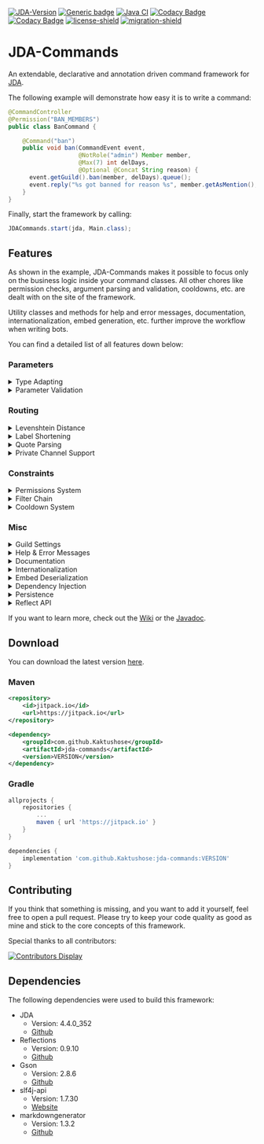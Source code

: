 [![JDA-Version](https://img.shields.io/badge/JDA%20Version-4.4.0__352-important)](https://github.com/DV8FromTheWorld/JDA#download)
[![Generic badge](https://img.shields.io/badge/Download-2.1.0-green.svg)](https://github.com/Kaktushose/jda-commands/releases/latest)
[![Java CI](https://github.com/Kaktushose/jda-commands/actions/workflows/ci.yml/badge.svg?branch=dev)](https://github.com/Kaktushose/jda-commands/actions/workflows/ci.yml)
[![Codacy Badge](https://app.codacy.com/project/badge/Coverage/f2b4367f6d0f42d89b7e51331f3ce299)](https://www.codacy.com/gh/Kaktushose/jda-commands/dashboard?utm_source=github.com&utm_medium=referral&utm_content=Kaktushose/jda-commands&utm_campaign=Badge_Coverage)
[![Codacy Badge](https://app.codacy.com/project/badge/Grade/f2b4367f6d0f42d89b7e51331f3ce299)](https://www.codacy.com/manual/Kaktushose/jda-commands?utm_source=github.com&utm_medium=referral&utm_content=Kaktushose/jda-commands&utm_campaign=Badge_Grade)
[![license-shield](https://img.shields.io/badge/License-Apache%202.0-lightgrey.svg)]()
[![migration-shield](https://img.shields.io/badge/Wiki-Migrating%20to%20V2-green.svg)](https://github.com/Kaktushose/jda-commands/wiki/Migration)


# JDA-Commands

An extendable, declarative and annotation driven command framework for [JDA](https://github.com/DV8FromTheWorld/JDA).

The following example will demonstrate how easy it is to write a command:

```java
@CommandController
@Permission("BAN_MEMBERS")
public class BanCommand {

    @Command("ban")
    public void ban(CommandEvent event, 
                    @NotRole("admin") Member member, 
                    @Max(7) int delDays, 
                    @Optional @Concat String reason) {
      event.getGuild().ban(member, delDays).queue();
      event.reply("%s got banned for reason %s", member.getAsMention(), reason);
    }
}
```

Finally, start the framework by calling:
```java
JDACommands.start(jda, Main.class);
```

## Features

As shown in the example, JDA-Commands makes it possible to focus only on the business logic inside your command classes.
All other chores like permission checks, argument parsing and validation, cooldowns, etc. are dealt with on the site of 
the framework.

Utility classes and methods for help and error messages, documentation, internationalization, embed generation, etc. 
further improve the workflow when writing bots.

You can find a detailed list of all features down below:

### Parameters

<details>
<summary>Type Adapting</summary>

As seen in the example, the method signature will be translated into a command syntax. When a command gets called, this
framework will adapt the raw String input to the types specified in the method signature. As a result all the
boilerplate code for parsing parameters becomes obsolete.
</details>

<details>
<summary>Parameter Validation</summary>

Parameters can have additional constraints, such as min or max value, etc. When a constraint fails, an error message
will be sent automatically. You can also define your own constraints.
</details>

### Routing

<details>
<summary>Levenshtein Distance</summary>

The Levenshtein distance between two words is the minimum number of single-character edits (insertions, deletions or
substitutions) required to change one word into the other. For instance, the input `tpyo` will match the command
label `typo`.
</details>

<details>
<summary>Label Shortening</summary>

Label shortening can be compared to the auto complete feature of a terminal. For instance, the command label `foo` will
also match the input
`f` or `fo` as long as only one command that starts with `f` (or respectively `fo`) exists. This also works for sub
command labels.
</details>

<details>
<summary>Quote Parsing</summary>

Normally arguments are split at every empty space. This makes it impossible to pass one argument that contains several
words. In order to fix this issue, the default event parser can parse quotes. In other words: The
input `label "arg0 arg1" arg2` will be parsed to `[label, arg0 arg1, arg2]` instead of `[label, "arg0, arg1", arg2]`.
</details>

<details>
<summary>Private Channel Support</summary>

If enabled, commands can also be called by sending a private message to the Bot.
</details>

### Constraints

<details>
<summary>Permissions System</summary>

The permission system supports both using discord permissions and custom permissions. By default, you can use all
permissions defined inside
JDAs [Permission Embed](https://ci.dv8tion.net/job/JDA/javadoc/net/dv8tion/jda/api/Permission.html). By adding your own
permission validator, you can use custom permission strings and bind permissions to certain roles or members.
</details>

<details>
<summary>Filter Chain</summary>

You can define filters that will run before each command execution. This can be useful to perform additional checks,
which aren't supported by this framework.
</details>

<details>
<summary>Cooldown System</summary>

Commands can have a per-user cooldown to rate limit the execution of commands.
</details>

### Misc

<details>
<summary>Guild Settings</summary>

Settings, such as the prefix or muted channels, are available on a per-guild level. By default, all settings apply
globally.
</details>

<details>
<summary>Help & Error Messages</summary>

The `@Command` annotation has additional attributes to document commands. These attributes are used to automatically
create Help Embeds. Furthermore, there are default Error Embeds for all validation systems of this framework. (Parameter
Constraints, Permissions, etc.)
</details>

<details>
<summary>Documentation</summary>

It's possible to generate command documentation in markdown and html format. A GitHub Action for this is also planned.
</details>

<details>
<summary>Internationalization</summary>

This framework and all the output it generates are in English. However, you can easily change the language. All embeds
sent can also be loaded from a json file, which uses placeholders.
</details>

<details>
<summary>Embed Deserialization</summary>

You can serialize and deserialize JDAs EmbedBuilder object to json. This comes in pretty handy, because for example you
don't have to recompile the whole project if you find one typo inside your embed.
</details>

<details>
<summary>Dependency Injection</summary>

This framework has a basic implementation of dependency injection, since you don't construct your command classes on
your own.
</details>

<details>
<summary>Persistence</summary>

This framework has builtin classes to store settings and user permissions in different formats, such as json or mysql.
</details>

<details>
<summary>Reflect API</summary>

Just like Javas Reflect API this framework also supports accessing and modifying command definitions at runtime.
</details>

If you want to learn more, check out the [Wiki](https://github.com/Kaktushose/jda-commands/wiki) or
the [Javadoc](https://kaktushose.github.io/jda-commands/).

## Download

You can download the latest version [here](https://github.com/Kaktushose/jda-commands/releases/latest).

### Maven

```xml
<repository>
    <id>jitpack.io</id>
    <url>https://jitpack.io</url>
</repository>
```

```xml
<dependency>
    <groupId>com.github.Kaktushose</groupId>
    <artifactId>jda-commands</artifactId>
    <version>VERSION</version>
</dependency>
```

### Gradle

```groovy
allprojects {
    repositories {
        ...
        maven { url 'https://jitpack.io' }
    }
}
```

```groovy
dependencies {
    implementation 'com.github.Kaktushose:jda-commands:VERSION'
}
```

## Contributing

If you think that something is missing, and you want to add it yourself, feel free to open a pull request. Please try to
keep your code quality as good as mine and stick to the core concepts of this framework.

Special thanks to all contributors:

[![Contributors Display](https://badges.pufler.dev/contributors/kaktushose/jda-commands?size=50&padding=5&bots=false)](https://github.com/Kaktushose/jda-commands/graphs/contributors)

## Dependencies

The following dependencies were used to build this framework:

- JDA
    - Version: 4.4.0_352
    - [Github](https://github.com/DV8FromTheWorld/JDA)
- Reflections
    - Version: 0.9.10
    - [Github](https://github.com/ronmamo/reflections)
- Gson
    - Version: 2.8.6
    - [Github](https://github.com/google/gson)
- slf4j-api
    - Version: 1.7.30
    - [Website](http://www.slf4j.org/)
- markdowngenerator
    - Version: 1.3.2
    - [Github](https://github.com/Steppschuh/Java-Markdown-Generator)
